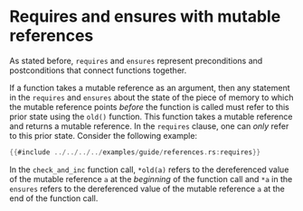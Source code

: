 # Requires and ensures with mutable references

As stated before, `requires` and `ensures` represent preconditions and postconditions that connect functions together.

If a function takes a mutable reference as an argument, then any statement in the `requires` and `ensures` about the state of the piece of memory to which the mutable reference points *before* the function is called must refer to this prior state using the `old()` function. This function takes a mutable reference and returns a mutable reference. In the `requires` clause, one can *only* refer to this prior state. Consider the following example:

```rust
{{#include ../../../../examples/guide/references.rs:requires}}
```

In the `check_and_inc` function call, `*old(a)` refers to the dereferenced value of the mutable reference `a` at the *beginning* of the function call and `*a` in the `ensures` refers to the dereferenced value of the mutable reference `a` at the end of the function call. 